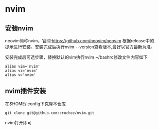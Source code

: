 # nvim

## 安装nvim
neovim简称nvim，官网:https://github.com/neovim/neovim
根据release中的提示进行安装。安装完成后执行nvim --version查看版本,最好以官方最新为准。


安装完成后可选步骤，替换默认的vim执行nvim ~/bashrc修改文件内容如下
```text
alias vim='nvim'
alias vi='nvim'
alias v='nvim'
```
## nvim插件安装
在$HOME/.config下克隆本仓库
```shell
git clone git@github.com:crochee/nvim.git
```
nvim打开即可
